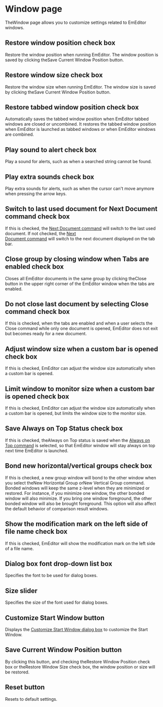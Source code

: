 # Window page

TheWindow page allows you to customize settings related to EmEditor
windows.

## Restore window position check box

Restore the window position when running EmEditor. The window position is
saved by clicking theSave Current Window Position button.

## Restore window size check box

Restore the window size when running EmEditor. The window size is saved by
clicking theSave Current Window Position button.

## Restore tabbed window position check box

Automatically saves the tabbed window position when EmEditor tabbed
windows are closed or uncombined. It restores the tabbed window position when EmEditor is launched as tabbed windows or when EmEditor windows are combined.

## Play sound to alert check box

Play a sound for alerts, such as when a searched string cannot be found.

## Play extra sounds check box

Play extra sounds for alerts, such as when the cursor can't move anymore when pressing the arrow keys.

## Switch to last used document for Next Document command check box

If this is checked, the [Next Document command](../../../cmd/window/next_window) will switch to the last used document. If not checked, the [Next\
Document command](../../../cmd/window/next_window) will switch to the next
document displayed on the tab bar.

## Close group by closing window when Tabs are enabled check box

Closes all EmEditor documents in the same group by clicking theClose button in the upper
right corner of the EmEditor window when the tabs are enabled.

## Do not close last document by selecting Close command check box

If this is checked, when the tabs are enabled and when a user selects the Close command while only one document is opened, EmEditor does not exit but becomes ready for a new document.

## Adjust window size when a custom bar is opened check box

If this is checked, EmEditor can adjust the window size automatically when a custom bar is opened.

## Limit window to monitor size when a custom bar is opened check box

If this is checked, EmEditor can adjust the window size automatically when a custom bar is opened, but limits the window size to the monitor size.

## Save Always on Top Status check box

If this is checked, theAlways on Top status is saved when the [Always on Top command](../../../cmd/window/window_always_top) is selected, so that EmEditor window will stay always on top next time EmEditor is launched.

## Bond new horizontal/vertical groups check box

If this is checked, a new group window will bond to the other window when you select theNew Horizontal Group orNew Vertical Group command. Bonded windows will keep the same z-level when they are minimized or restored. For instance, if you minimize one window, the other bonded window will also minimize. If you bring one window foreground, the other bonded window will also be brought foreground. This option will also affect the default behavior of comparison result windows.

## Show the modification mark on the left side of file name check box

If this is checked, EmEditor will show the modification mark on the left side of a file name.

## Dialog box font drop-down list box

Specifies the font to be used for dialog boxes.

## Size slider

Specifies the size of the font used for dialog boxes.

## Customize Start Window button

Displays the [Customize Start Window dialog box](../../customize_start/index) to customize the Start Window.

## Save Current Window Position button

By clicking this button, and checking theRestore
Window Position check box or theRestore
Window Size check box, the window position or size will be restored.

## Reset button

Resets to default settings.


